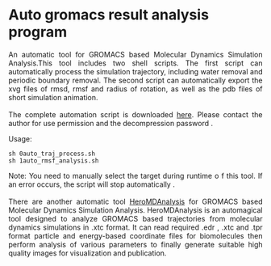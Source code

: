 # Auto gromacs result analysis program
<div style="text-align: justify"> An automatic tool for GROMACS based Molecular Dynamics Simulation Analysis.This tool includes two shell scripts. The first script can automatically process the simulation trajectory, including water removal and periodic boundary removal. The second script can automatically export the xvg files of rmsd, rmsf and radius of rotation, as well as the pdb files of short simulation animation. </div>
<div style="text-align: justify"> <br> </div>
<div style="text-align: justify"> The complete automation script is downloaded <a href="https://drive.google.com/file/d/1r_cButINxK7OOXac5bAF70plWuBRDmiq/view?usp=sharing">here</a>. Please contact the author for use permission and the decompression password .</div>

Usage:
```
sh 0auto_traj_process.sh 
sh 1auto_rmsf_analysis.sh
```
<div style="text-align: justify"> Note: You need to manually select the target during runtime o f this tool. If an error occurs, the script will stop automatically .</div>

<div style="text-align: justify"> <br> </div>
<div style="text-align: justify"> There are another  automatic tool <a href="https://heromdanalysis.wordpress.com">HeroMDAnalysis</a> for GROMACS based Molecular Dynamics Simulation Analysis. HeroMDAnalysis is an automagical tool designed to analyze GROMACS based trajectories from molecular dynamics simulations in .xtc format. It can read required .edr , .xtc and .tpr format particle and energy-based coordinate files for biomolecules then perform analysis of various parameters to finally generate suitable high quality images for visualization and publication. </div>

